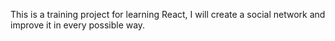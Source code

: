This is a training project for learning React, I will create a social network and improve it in every possible way.

